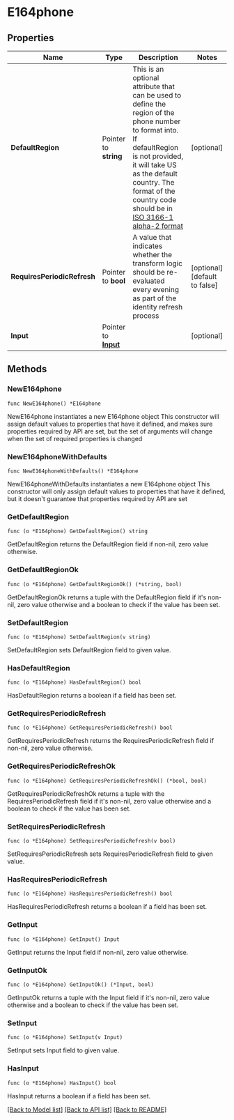 # E164phone

## Properties

Name | Type | Description | Notes
------------ | ------------- | ------------- | -------------
**DefaultRegion** | Pointer to **string** | This is an optional attribute that can be used to define the region of the phone number to format into.   If defaultRegion is not provided, it will take US as the default country.   The format of the country code should be in [ISO 3166-1 alpha-2 format](https://en.wikipedia.org/wiki/ISO_3166-1_alpha-2)  | [optional] 
**RequiresPeriodicRefresh** | Pointer to **bool** | A value that indicates whether the transform logic should be re-evaluated every evening as part of the identity refresh process | [optional] [default to false]
**Input** | Pointer to [**Input**](Input.md) |  | [optional] 

## Methods

### NewE164phone

`func NewE164phone() *E164phone`

NewE164phone instantiates a new E164phone object
This constructor will assign default values to properties that have it defined,
and makes sure properties required by API are set, but the set of arguments
will change when the set of required properties is changed

### NewE164phoneWithDefaults

`func NewE164phoneWithDefaults() *E164phone`

NewE164phoneWithDefaults instantiates a new E164phone object
This constructor will only assign default values to properties that have it defined,
but it doesn't guarantee that properties required by API are set

### GetDefaultRegion

`func (o *E164phone) GetDefaultRegion() string`

GetDefaultRegion returns the DefaultRegion field if non-nil, zero value otherwise.

### GetDefaultRegionOk

`func (o *E164phone) GetDefaultRegionOk() (*string, bool)`

GetDefaultRegionOk returns a tuple with the DefaultRegion field if it's non-nil, zero value otherwise
and a boolean to check if the value has been set.

### SetDefaultRegion

`func (o *E164phone) SetDefaultRegion(v string)`

SetDefaultRegion sets DefaultRegion field to given value.

### HasDefaultRegion

`func (o *E164phone) HasDefaultRegion() bool`

HasDefaultRegion returns a boolean if a field has been set.

### GetRequiresPeriodicRefresh

`func (o *E164phone) GetRequiresPeriodicRefresh() bool`

GetRequiresPeriodicRefresh returns the RequiresPeriodicRefresh field if non-nil, zero value otherwise.

### GetRequiresPeriodicRefreshOk

`func (o *E164phone) GetRequiresPeriodicRefreshOk() (*bool, bool)`

GetRequiresPeriodicRefreshOk returns a tuple with the RequiresPeriodicRefresh field if it's non-nil, zero value otherwise
and a boolean to check if the value has been set.

### SetRequiresPeriodicRefresh

`func (o *E164phone) SetRequiresPeriodicRefresh(v bool)`

SetRequiresPeriodicRefresh sets RequiresPeriodicRefresh field to given value.

### HasRequiresPeriodicRefresh

`func (o *E164phone) HasRequiresPeriodicRefresh() bool`

HasRequiresPeriodicRefresh returns a boolean if a field has been set.

### GetInput

`func (o *E164phone) GetInput() Input`

GetInput returns the Input field if non-nil, zero value otherwise.

### GetInputOk

`func (o *E164phone) GetInputOk() (*Input, bool)`

GetInputOk returns a tuple with the Input field if it's non-nil, zero value otherwise
and a boolean to check if the value has been set.

### SetInput

`func (o *E164phone) SetInput(v Input)`

SetInput sets Input field to given value.

### HasInput

`func (o *E164phone) HasInput() bool`

HasInput returns a boolean if a field has been set.


[[Back to Model list]](../README.md#documentation-for-models) [[Back to API list]](../README.md#documentation-for-api-endpoints) [[Back to README]](../README.md)


